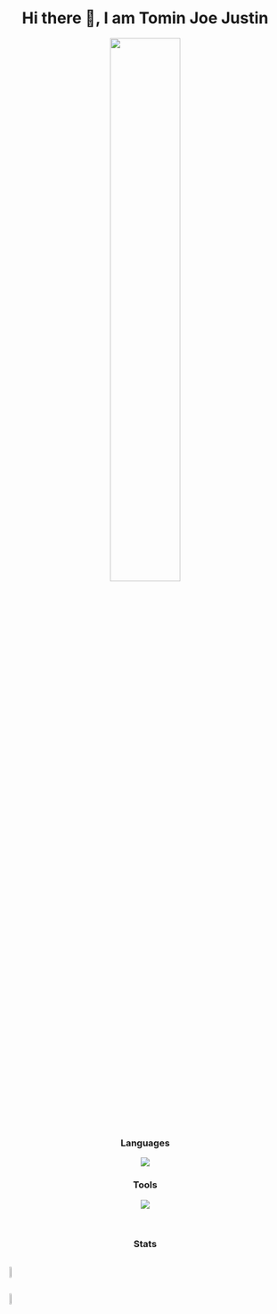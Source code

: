 <h1 align="center">Hi there 👋, I am Tomin Joe Justin</h1>

<div align="center" width="100%">
  <img  width="50%" src="https://github-readme-streak-stats.herokuapp.com/?user=Tomin-Joe&theme=black-ice&hide_border=true&stroke=0000&background=0D1117" />
</div>

<h3 align="center">Languages</h3>
<p align="center">
  <a href="https://skillicons.dev">
    <img src="https://skillicons.dev/icons?i=c,html,kotlin" />
  </a>
<h3 align="center">Tools</h3>
<p align="center">
  <a href="https://skillicons.dev">
    <img src="https://skillicons.dev/icons?i=figma,git,github,vscode" />
  </a>
</p>  
<br>
<h3 align="center">Stats</h3>
<div style="display: flex; justify-content: space-between; align-items: center; width: 100%;">
  <p align="center">
  <img src="https://github-readme-stats.vercel.app/api?username=Tomin-Joe&show_icons=true&count_private=true&hide_title=true&hide_border=true&theme=react" style="width: 48%;" />
</div> 

<div style="display: flex; justify-content: space-between; align-items: center; width: 100%;">
  <p align="center">
  <img src="https://github-readme-stats.vercel.app/api/top-langs?username=Tomin-Joe&layout=compact&theme=react&hide_border=true" style="width: 48%;" />
</div>
